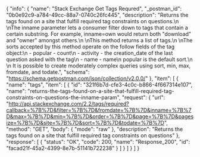 {
  "info": {
    "name": "Stack Exchange Get Tags Requred",
    "_postman_id": "0b0e92c9-a784-49cc-88a7-0740c26fc445",
    "description": "Returns the tags found on a site that fulfill required tag constraints on questions.\n \nThe inname parameter lets a consumer filter down to tags that contain a certain substring. For example, inname=own would return both \"download\" and \"owner\" amongst others.\n \nThis method returns a list of tags.\n \nThe sorts accepted by this method operate on the follow fields of the tag object:\n - popular - count\n - activity - the creation_date of the last question asked with the tag\n - name - name\n  popular is the default sort.\n \n It is possible to create moderately complex queries using sort, min, max, fromdate, and todate.",
    "schema": "https://schema.getpostman.com/json/collection/v2.0.0/"
  },
  "item": [
    {
      "name": "tags",
      "item": [
        {
          "id": "321f6b7d-cfe3-4c0c-b866-4f667314e107",
          "name": "returns-the-tags-found-on-a-site-that-fulfill-required-tag-constraints-on-questions-the-inname-param",
          "request": {
            "url": "http://api.stackexchange.com/2.2/tags/required?callback=%7B%7D&filter=%7B%7D&fromdate=%7B%7D&inname=%7B%7D&max=%7B%7D&min=%7B%7D&order=%7B%7D&page=%7B%7D&pagesize=%7B%7D&site=%7B%7D&sort=%7B%7D&todate=%7B%7D",
            "method": "GET",
            "body": {
              "mode": "raw"
            },
            "description": "Returns the tags found on a site that fulfill required tag constraints on questions"
          },
          "response": [
            {
              "status": "OK",
              "code": 200,
              "name": "Response_200",
              "id": "facad21f-45a2-4399-8e7b-51141b722238"
            }
          ]
        }
      ]
    }
  ]
}